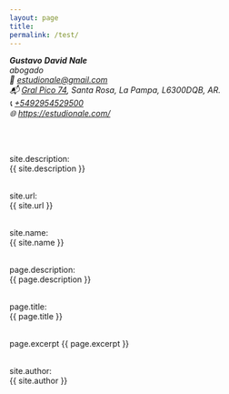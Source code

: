 ```yaml
---  
layout: page
title:
permalink: /test/
---  
```

<address><div class="vcard">
<!--img style="float: right; margin-left: 5px" src="https://estudionale.com/images/logo.svg" alt="Gustavo Nale" class="photo"/-->
        <span class="fn n">
        <span class="given-name"><strong>Gustavo</strong></span>
        <span class="additional-name"><strong>David</strong></span>
        <span class="family-name"><strong>Nale</strong></span>
        </span>
    <em>
        <div class="org">abogado</div>
    </em>📧 <a class="email" href="mailto:estudionale@gmail.com">estudionale@gmail.com</a>
    <div class="adr">
    <div class="street-address">📬 <a href="https://www.google.com.ar/maps/place/Estudio+Jur%C3%ADdico+Nale/@-36.6175027,-64.2961247,17z/data=!3m1!4b1!4m5!3m4!1s0x95c2cd08e24613a7:0x32b2c5e7a10f6320!8m2!3d-36.617507!4d-64.293936?hl=es" target="_blank" rel="noopener noreferrer">Gral Pico 74</a>,
        <span class="locality">Santa Rosa</span>, 
        <span class="region">La Pampa</span>,
        <span class="postal-code">L6300DQB</span>,
        <span class="country-name">AR</span>.</div>
    </div><div class="tel">📞 <a href="tel:+5492954529500">+5492954529500</a></div>
    <div class="url">🌐 <a href="https://estudionale.com/">https://estudionale.com/</a></div></div>
</address>

<br/><br/>

site.description:<br/>
{{ site.description }}
<br/><br/>

site.url:<br/>
{{ site.url }}
<br/><br/>

site.name:<br/>
{{ site.name }}
<br/><br/>

page.description:<br/>
{{ page.description }}
<br/><br/>

page.title:<br/>
{{ page.title }}
<br/><br/>

page.excerpt
{{ page.excerpt }}
<br/><br/>

site.author:<br/>
{{ site.author }}
<br/><br/>











<br/><br/>
<br/><br/>
<br/><br/>
<br/><br/>
<br/><br/>
<br/><br/>
<br/><br/>
<br/><br/>
